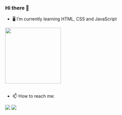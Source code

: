 ### Hi there 👋

  - 🖥 I’m currently learning HTML, CSS and JavaScript
  
 <div>
   <a href="https://github.com/caesar451">
   <img height="180em" src="https://github-readme-stats.vercel.app/api?username=caesar451&show_icons=true&theme=synthwave&include_all_commits=true&count_private=true"/></a><br><br>
     
</div>
 
 
 - 📫 How to reach me:
<div>
  <a href = "julio.cesar.2000x@gmail.com"><img src="https://img.shields.io/badge/-Gmail-%23333?style=for-the-badge&logo=gmail&logoColor=white" target="_blank"></a>
  <a href="https://www.linkedin.com/in/julio-cesar-311691267/" target="_blank"><img src="https://img.shields.io/badge/-LinkedIn-%230077B5?style=for-the-badge&logo=linkedin&logoColor=white" target="_blank"></a> 

</div>

<!--
**caesar451/caesar451** is a ✨ _special_ ✨ repository because its `README.md` (this file) appears on your GitHub profile.

Here are some ideas to get you started:

- 🔭 I’m currently working on ...
...
- 👯 I’m looking to collaborate on ...
- 🤔 I’m looking for help with ...
- 💬 Ask me about ...
-  ...
- 😄 Pronouns: ...
- ⚡ Fun fact: ...
-->
